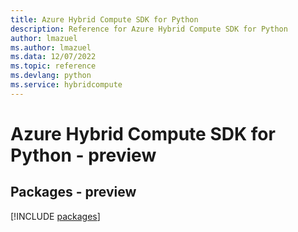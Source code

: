 ```yaml
---
title: Azure Hybrid Compute SDK for Python
description: Reference for Azure Hybrid Compute SDK for Python
author: lmazuel
ms.author: lmazuel
ms.data: 12/07/2022
ms.topic: reference
ms.devlang: python
ms.service: hybridcompute
---
```

# Azure Hybrid Compute SDK for Python - preview
## Packages - preview
[!INCLUDE [packages](hybrid-compute-index.md)]